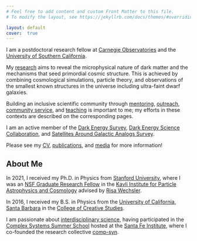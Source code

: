```yaml
---
# Feel free to add content and custom Front Matter to this file.
# To modify the layout, see https://jekyllrb.com/docs/themes/#overriding-theme-defaults

layout: default
cover:  true
---
```


I am a postdoctoral research fellow at [Carnegie Observatories](https://ctac.carnegiescience.edu/) and the [University of Southern California](hhttps://cosmolab.usc.edu/). 

My [research](./research.markdown) aims to reveal the microphysical nature of dark matter and the mechanisms that seed primordial cosmic structure. This is achieved by combining cosmological simulations, particle theory, and observations of the smallest known structures in the universe including ultra-faint dwarf galaxies.

Building an inclusive scientific community through [mentoring](./mentoring.markdown), [outreach](./outreach.markdown), [community service](./outreach.html#service), and [teaching](./mentoring.html#teaching) is important to me; my efforts in these contexts are described on the corresponding pages.

I am an active member of the [Dark Energy Survey](https://www.darkenergysurvey.org/), [Dark Energy Science Collaboration](https://lsstdesc.org/), and [Satellites Around Galactic Analogs Survey](https://sagasurvey.org/).

Please see my [CV](./CV.pdf), [publications](./publications.markdown), and [media](./media.markdown) for more information!

## About Me

In 2021, I received my Ph.D. in Physics from [Stanford University](https://physics.stanford.edu/), where I was an [NSF Graduate Research Fellow](https://www.nsfgrfp.org/) in the [Kavli Institute for Particle Astrophysics and Cosmology](https://kipac.stanford.edu/) advised by [Risa Wechsler](https://www.risawechsler.com/).

In 2016, I received my B.S. in Physics from the [University of California, Santa Barbara](https://www.physics.ucsb.edu/) in the [College of Creative Studies](https://www.ccs.ucsb.edu/).

I am passionate about [interdisciplinary science](./interdisciplinary.markdown), having participated in the [Complex Systems Summer School](https://wiki.santafe.edu/index.php/Complex_Systems_Summer_School_2019_(CSSS)) hosted at the [Santa Fe Institute](https://www.santafe.edu/), where I co-founded the research collective [comp-syn](https://comp-syn.com/#/).